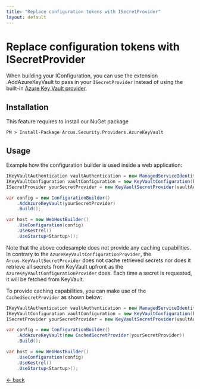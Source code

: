 ```yaml
---
title: "Replace configuration tokens with ISecretProvider"
layout: default
---
```


# Replace configuration tokens with ISecretProvider

When building your IConfiguration, you can use the extension .AddAzureKeyVault to pass in your `ISecretProvider` instead of using the built-in [Azure Key Vault provider](https://docs.microsoft.com/en-us/aspnet/core/security/key-vault-configuration?view=aspnetcore-2.2#packages).

## Installation

This feature requires to install our NuGet package

```shell
PM > Install-Package Arcus.Security.Providers.AzureKeyVault
```

## Usage
Example how the configuration builder is used inside a web application:

```csharp
IKeyVaultAuthentication vaultAuthentication = new ManagedServiceIdentityAuthenticator();
IKeyVaultConfiguration vaultConfiguration = new KeyVaultConfiguration(keyVaultUri);
ISecretProvider yourSecretProvider = new KeyVaultSecretProvider(vaultAuthenticator, vaultConfiguration);

var config = new ConfigurationBuilder()
    .AddAzureKeyVault(yourSecretProvider)
    .Build();

var host = new WebHostBuilder()
    .UseConfiguration(config)
    .UseKestrel()
    .UseStartup<Startup>();
```

Note that the above codesample does not provide any caching capabilities.  In contrary to the `AzureKeyVaultConfigurationProvider`, the `Arcus.KeyVaultSecretProvider` does not cache retrieved secrets nor does it retrieve all secrets from KeyVault upfront as the `AzureKeyVaultConfigurationProvider` does.  Each time a secret is requested, it will be fetched from KeyVault.

To provide caching capabilities, you can make use of the `CachedSecretProvider` as shown below:

```csharp
IKeyVaultAuthentication vaultAuthentication = new ManagedServiceIdentityAuthenticator();
IKeyVaultConfiguration vaultConfiguration = new KeyVaultConfiguration(keyVaultUri);
ISecretProvider yourSecretProvider = new KeyVaultSecretProvider(vaultAuthenticator, vaultConfiguration);

var config = new ConfigurationBuilder()
    .AddAzureKeyVault(new CachedSecretProvider(yourSecretProvider))
    .Build();

var host = new WebHostBuilder()
    .UseConfiguration(config)
    .UseKestrel()
    .UseStartup<Startup>();
```

[&larr; back](/)
